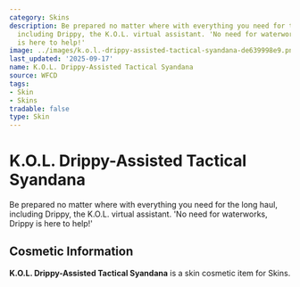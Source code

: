 ```yaml
---
category: Skins
description: Be prepared no matter where with everything you need for the long haul,
  including Drippy, the K.O.L. virtual assistant. 'No need for waterworks, Drippy
  is here to help!'
image: ../images/k.o.l.-drippy-assisted-tactical-syandana-de639998e9.png
last_updated: '2025-09-17'
name: K.O.L. Drippy-Assisted Tactical Syandana
source: WFCD
tags:
- Skin
- Skins
tradable: false
type: Skin
---
```


# K.O.L. Drippy-Assisted Tactical Syandana

Be prepared no matter where with everything you need for the long haul, including Drippy, the K.O.L. virtual assistant. 'No need for waterworks, Drippy is here to help!'

## Cosmetic Information

**K.O.L. Drippy-Assisted Tactical Syandana** is a skin cosmetic item for Skins.

